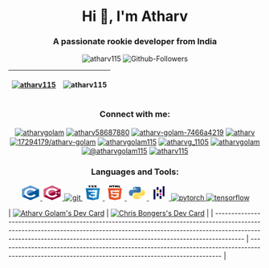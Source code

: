<h1 align="center">Hi 👋, I'm Atharv</h1>
<h3 align="center">A passionate rookie developer from India</h3>

<p align="center"> <img src="https://komarev.com/ghpvc/?username=atharv115&label=Profile%20views&style=for-the-badge" alt="atharv115" />
<img src="https://img.shields.io/github/followers/atharv115?logo=github&style=for-the-badge" alt="Github-Followers" /> </p> 

| <a href="https://github.com/anuraghazra/github-readme-stats"><img align="center" src="https://github-readme-stats.vercel.app/api?username=atharv115&show_icons=true&include_all_commits=true&hide_border=true&theme=yeblu" alt="atharv115" /></a> | <p><img align="center" src="https://github-readme-streak-stats.herokuapp.com/?user=atharv115&theme=yeblu&hide_border=true" alt="atharv115" /></p> |
| --------------------------------------------------------------------------------------------------------------------------------------------------------------------------------------------------------------------------------------------------- | --------------------------------------------------------------------------------------------------------------------------------------------------- |

 <!-- <p align="center"> <a href="https://github.com/ryo-ma/github-profile-trophy"><img src="https://github-profile-trophy.vercel.app/?username=atharv115&hide_border=true&theme=radical" alt="atharv115" /></a> </p> -->

<h3 align="center">Connect with me:</h3>
<p align="center">
<a href="https://www.behance.net/atharvgolam" target="blank"><img align="center" src="https://raw.githubusercontent.com/rahuldkjain/github-profile-readme-generator/master/src/images/icons/Social/behance.svg" alt="atharvgolam" height="30" width="40" /></a>
<a href="https://twitter.com/atharv58687880" target="blank"><img align="center" src="https://raw.githubusercontent.com/rahuldkjain/github-profile-readme-generator/master/src/images/icons/Social/twitter.svg" alt="atharv58687880" height="30" width="40" /></a>
<a href="https://linkedin.com/in/atharv-golam-7466a4219" target="blank"><img align="center" src="https://raw.githubusercontent.com/rahuldkjain/github-profile-readme-generator/master/src/images/icons/Social/linked-in-alt.svg" alt="atharv-golam-7466a4219" height="30" width="40" /></a>
<a href="https://dev.to/atharv" target="blank"><img align="center" src="https://www.vectorlogo.zone/logos/devto/devto-icon.svg" alt="atharv" height="40" width="40" /></a>
<a href="https://stackoverflow.com/users/17294179/atharv-golam" target="blank"><img align="center" src="https://raw.githubusercontent.com/rahuldkjain/github-profile-readme-generator/master/src/images/icons/Social/stack-overflow.svg" alt="17294179/atharv-golam" height="30" width="40" /></a>
<a href="https://www.hackerrank.com/atharvgolam115" target="blank"><img align="center" src="https://raw.githubusercontent.com/rahuldkjain/github-profile-readme-generator/master/src/images/icons/Social/hackerrank.svg" alt="atharvgolam115" height="30" width="40" /></a>
<a href="https://www.codechef.com/users/atharvg_1105" target="blank"><img align="center" src="https://cdn.jsdelivr.net/npm/simple-icons@3.1.0/icons/codechef.svg" alt="atharvg_1105" height="30" width="40" /></a>
<a href="https://codeforces.com/profile/atharvgolam" target="blank"><img align="center" src="https://raw.githubusercontent.com/rahuldkjain/github-profile-readme-generator/master/src/images/icons/Social/codeforces.svg" alt="atharvgolam" height="30" width="40" /></a>
<a href="https://www.hackerearth.com/@atharvgolam115" target="blank"><img align="center" src="https://raw.githubusercontent.com/rahuldkjain/github-profile-readme-generator/master/src/images/icons/Social/hackerearth.svg" alt="@atharvgolam115" height="30" width="40" /></a>
<a href="https://www.leetcode.com/atharv115" target="blank"><img align="center" src="https://raw.githubusercontent.com/rahuldkjain/github-profile-readme-generator/master/src/images/icons/Social/leet-code.svg" alt="atharv115" height="30" width="40" /></a>
</p>

<h3 align="center">Languages and Tools:</h3>
<p align="center"> 
<a href="https://www.cprogramming.com/" target="_blank" rel="noreferrer"> <img src="https://raw.githubusercontent.com/devicons/devicon/master/icons/c/c-original.svg" alt="c" width="40" height="30"/> </a> 
<a href="https://www.w3schools.com/cpp/" target="_blank" rel="noreferrer"> <img src="https://raw.githubusercontent.com/devicons/devicon/master/icons/cplusplus/cplusplus-original.svg" alt="cplusplus" width="40" height="30"/> </a>
<a href="https://git-scm.com/" target="_blank" rel="noreferrer"> <img src="https://www.vectorlogo.zone/logos/git-scm/git-scm-icon.svg" alt="git" width="40" height="30"/> </a>
<a href="https://www.w3schools.com/css/" target="_blank" rel="noreferrer"> <img src="https://raw.githubusercontent.com/devicons/devicon/master/icons/css3/css3-original-wordmark.svg" alt="css3" width="40" height="30"/> </a>
<a href="https://www.w3.org/html/" target="_blank" rel="noreferrer"> <img src="https://raw.githubusercontent.com/devicons/devicon/master/icons/html5/html5-original-wordmark.svg" alt="html5" width="40" height="30"/> </a>
<a href="https://www.python.org" target="_blank" rel="noreferrer"> <img src="https://raw.githubusercontent.com/devicons/devicon/master/icons/python/python-original.svg" alt="python" width="40" height="30"/> </a>
<a href="https://pandas.pydata.org/" target="_blank" rel="noreferrer"> <img src="https://raw.githubusercontent.com/devicons/devicon/2ae2a900d2f041da66e950e4d48052658d850630/icons/pandas/pandas-original.svg" alt="pandas" width="40" height="30"/> </a>
<a href="https://pytorch.org/" target="_blank" rel="noreferrer"> <img src="https://www.vectorlogo.zone/logos/pytorch/pytorch-icon.svg" alt="pytorch" width="30" height="30"/> </a> 
<a href="https://www.tensorflow.org" target="_blank" rel="noreferrer"> <img src="https://www.vectorlogo.zone/logos/tensorflow/tensorflow-icon.svg" alt="tensorflow" width="30" height="30"/> </a> </p>
| <a href="https://app.daily.dev/atharvgolam115"><img src="https://api.daily.dev/devcards/c5ca456394d743c5805b49c12a719075.png?r=we4" width="400" alt="Atharv Golam's Dev Card"/></a> | <a href="https://app.daily.dev/DailyDevTips"><img src="https://api.daily.dev/devcards/b2a0b896ef724e68a2364c727e8e9e6e.png?r=20z" width="400" alt="Chris Bongers's Dev Card"/></a> |
| --------------------------------------------------------------------------------------------------------------------------------------------------------------------------------------------------------------------------------------------------- | --------------------------------------------------------------------------------------------------------------------------------------------------- |
